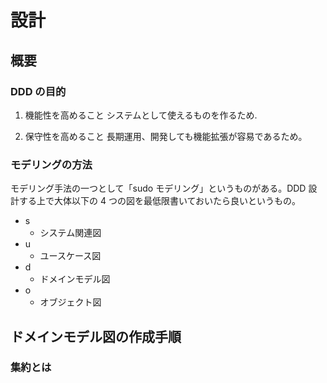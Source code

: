 # 設計

## 概要

### DDD の目的

1. 機能性を高めること
   システムとして使えるものを作るため.

2. 保守性を高めること
   長期運用、開発しても機能拡張が容易であるため。

### モデリングの方法

モデリング手法の一つとして「sudo モデリング」というものがある。DDD 設計する上で大体以下の 4 つの図を最低限書いておいたら良いというもの。

- s
  - システム関連図
- u
  - ユースケース図
- d
  - ドメインモデル図
- o
  - オブジェクト図

## ドメインモデル図の作成手順

### 集約とは
